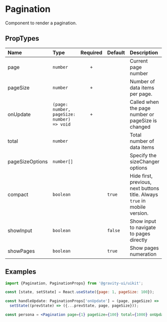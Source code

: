 # Pagination

Component to render a pagination.

## PropTypes

| Name            | Type                                       | Required | Default | Description                                                                |
| :-------------- | :----------------------------------------- | :------: | :------ | :------------------------------------------------------------------------- |
| page            | `number`                                   |   `+`    |         | Current page number                                                        |
| pageSize        | `number`                                   |   `+`    |         | Number of data items per page.                                             |
| onUpdate        | `(page: number, pageSize: number) => void` |   `+`    |         | Called when the page number or pageSize is changed                         |
| total           | `number`                                   |          |         | Total number of data items                                                 |
| pageSizeOptions | `number[]`                                 |          |         | Specify the sizeChanger options                                            |
| compact         | `boolean`                                  |          | `true`  | Hide first, previous, next buttons title. Always `true` in mobile version. |
| showInput       | `boolean`                                  |          | `false` | Show input to navigate to pages directly                                   |
| showPages       | `boolean`                                  |          | `true`  | Show pages numeration                                                      |

## Examples

```jsx
import {Pagination, PaginationProps} from '@gravity-ui/uikit';

const [state, setState] = React.useState({page: 1, pageSize: 100});

const handleUpdate: PaginationProps['onUpdate'] = (page, pageSize) =>
  setState((prevState) => ({...prevState, page, pageSize}));

const persona = <Pagination page={1} pageSize={100} total={1000} onUpdate={handleUpdate} />;
```
